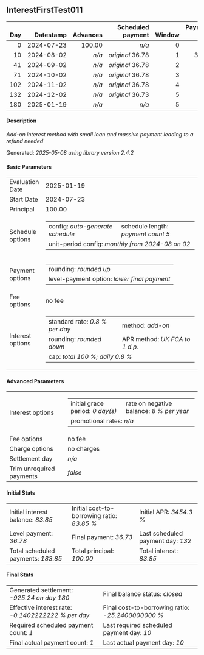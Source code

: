 <h2>InterestFirstTest011</h2>
<table>
    <thead style="vertical-align: bottom;">
        <th class="ci00" style="text-align: right;">Day</th>
        <th class="ci01" style="text-align: right;">Datestamp</th>
        <th class="ci02" style="text-align: right;">Advances</th>
        <th class="ci03" style="text-align: right;">Scheduled payment</th>
        <th class="ci04" style="text-align: right;">Window</th>
        <th class="ci05" style="text-align: right;">Payment due</th>
        <th class="ci06" style="text-align: right;">Actual payments</th>
        <th class="ci07" style="text-align: right;">Net effect</th>
        <th class="ci08" style="text-align: right;">Payment status</th>
        <th class="ci09" style="text-align: right;">Balance status</th>
        <th class="ci10" style="text-align: right;">Actuarial interest</th>
        <th class="ci11" style="text-align: right;">New interest</th>
        <th class="ci12" style="text-align: right;">Interest portion</th>
        <th class="ci13" style="text-align: right;">Principal portion</th>
        <th class="ci14" style="text-align: right;">Interest balance</th>
        <th class="ci15" style="text-align: right;">Principal balance</th>
    </thead>
    <tr style="text-align: right;">
        <td class="ci00">0</td>
        <td class="ci01" style="white-space: nowrap;">2024-07-23</td>
        <td class="ci02">100.00</td>
        <td class="ci03" style="white-space: nowrap;"><i>n/a<i></td>
        <td class="ci04">0</td>
        <td class="ci05">0.00</td>
        <td class="ci06"><i>n/a</i></td>
        <td class="ci07">0.00</td>
        <td class="ci08"><i>none&nbsp;scheduled</i></td>
        <td class="ci09">open</td>
        <td class="ci10">0.0000</td>
        <td class="ci11">0.0000</td>
        <td class="ci12">0.00</td>
        <td class="ci13">0.00</td>
        <td class="ci14">83.8500</td>
        <td class="ci15">100.00</td>
    </tr>
    <tr style="text-align: right;">
        <td class="ci00">10</td>
        <td class="ci01" style="white-space: nowrap;">2024-08-02</td>
        <td class="ci02"><i>n/a</i></td>
        <td class="ci03" style="white-space: nowrap;"><i>original</i> 36.78</td>
        <td class="ci04">1</td>
        <td class="ci05">36.78</td>
        <td class="ci06"><i>confirmed</i>&nbsp;1,000.00</td>
        <td class="ci07">1,000.00</td>
        <td class="ci08"><i>overpayment</i></td>
        <td class="ci09">refund&nbsp;due</td>
        <td class="ci10">8.0000</td>
        <td class="ci11">-75.8500</td>
        <td class="ci12">8.00</td>
        <td class="ci13">992.00</td>
        <td class="ci14">0.0000</td>
        <td class="ci15">-892.00</td>
    </tr>
    <tr style="text-align: right;">
        <td class="ci00">41</td>
        <td class="ci01" style="white-space: nowrap;">2024-09-02</td>
        <td class="ci02"><i>n/a</i></td>
        <td class="ci03" style="white-space: nowrap;"><i>original</i> 36.78</td>
        <td class="ci04">2</td>
        <td class="ci05">0.00</td>
        <td class="ci06"><i>n/a</i></td>
        <td class="ci07">0.00</td>
        <td class="ci08"><i>no&nbsp;longer&nbsp;required</i></td>
        <td class="ci09">refund&nbsp;due</td>
        <td class="ci10">-6.0607</td>
        <td class="ci11">-6.0607</td>
        <td class="ci12">0.00</td>
        <td class="ci13">0.00</td>
        <td class="ci14">-6.0607</td>
        <td class="ci15">-892.00</td>
    </tr>
    <tr style="text-align: right;">
        <td class="ci00">71</td>
        <td class="ci01" style="white-space: nowrap;">2024-10-02</td>
        <td class="ci02"><i>n/a</i></td>
        <td class="ci03" style="white-space: nowrap;"><i>original</i> 36.78</td>
        <td class="ci04">3</td>
        <td class="ci05">0.00</td>
        <td class="ci06"><i>n/a</i></td>
        <td class="ci07">0.00</td>
        <td class="ci08"><i>no&nbsp;longer&nbsp;required</i></td>
        <td class="ci09">refund&nbsp;due</td>
        <td class="ci10">-5.8652</td>
        <td class="ci11">-5.8652</td>
        <td class="ci12">0.00</td>
        <td class="ci13">0.00</td>
        <td class="ci14">-11.9259</td>
        <td class="ci15">-892.00</td>
    </tr>
    <tr style="text-align: right;">
        <td class="ci00">102</td>
        <td class="ci01" style="white-space: nowrap;">2024-11-02</td>
        <td class="ci02"><i>n/a</i></td>
        <td class="ci03" style="white-space: nowrap;"><i>original</i> 36.78</td>
        <td class="ci04">4</td>
        <td class="ci05">0.00</td>
        <td class="ci06"><i>n/a</i></td>
        <td class="ci07">0.00</td>
        <td class="ci08"><i>no&nbsp;longer&nbsp;required</i></td>
        <td class="ci09">refund&nbsp;due</td>
        <td class="ci10">-6.0607</td>
        <td class="ci11">-6.0607</td>
        <td class="ci12">0.00</td>
        <td class="ci13">0.00</td>
        <td class="ci14">-17.9866</td>
        <td class="ci15">-892.00</td>
    </tr>
    <tr style="text-align: right;">
        <td class="ci00">132</td>
        <td class="ci01" style="white-space: nowrap;">2024-12-02</td>
        <td class="ci02"><i>n/a</i></td>
        <td class="ci03" style="white-space: nowrap;"><i>original</i> 36.73</td>
        <td class="ci04">5</td>
        <td class="ci05">0.00</td>
        <td class="ci06"><i>n/a</i></td>
        <td class="ci07">0.00</td>
        <td class="ci08"><i>no&nbsp;longer&nbsp;required</i></td>
        <td class="ci09">refund&nbsp;due</td>
        <td class="ci10">-5.8652</td>
        <td class="ci11">-5.8652</td>
        <td class="ci12">0.00</td>
        <td class="ci13">0.00</td>
        <td class="ci14">-23.8518</td>
        <td class="ci15">-892.00</td>
    </tr>
    <tr style="text-align: right;">
        <td class="ci00">180</td>
        <td class="ci01" style="white-space: nowrap;">2025-01-19</td>
        <td class="ci02"><i>n/a</i></td>
        <td class="ci03" style="white-space: nowrap;"><i>n/a<i></td>
        <td class="ci04">5</td>
        <td class="ci05">0.00</td>
        <td class="ci06"><i>n/a</i></td>
        <td class="ci07">-925.24</td>
        <td class="ci08"><i>generated</i></td>
        <td class="ci09">closed</td>
        <td class="ci10">-9.3843</td>
        <td class="ci11">-9.3843</td>
        <td class="ci12">-33.24</td>
        <td class="ci13">-892.00</td>
        <td class="ci14">0.0000</td>
        <td class="ci15">0.00</td>
    </tr>
</table>
<h4>Description</h4>
<p><i>Add-on interest method with small loan and massive payment leading to a refund needed</i></p>
<p>Generated: <i>2025-05-08 using library version 2.4.2</i></p>
<h4>Basic Parameters</h4>
<table>
    <tr>
        <td>Evaluation Date</td>
        <td>2025-01-19</td>
    </tr>
    <tr>
        <td>Start Date</td>
        <td>2024-07-23</td>
    </tr>
    <tr>
        <td>Principal</td>
        <td>100.00</td>
    </tr>
    <tr>
        <td>Schedule options</td>
        <td>
            <table>
                <tr>
                    <td>config: <i>auto-generate schedule</i></td>
                    <td>schedule length: <i><i>payment count</i> 5</i></td>
                </tr>
                <tr>
                    <td colspan="2" style="white-space: nowrap;">unit-period config: <i>monthly from 2024-08 on 02</i></td>
                </tr>
            </table>
        </td>
    </tr>
    <tr>
        <td>Payment options</td>
        <td>
            <table>
                <tr>
                    <td>rounding: <i>rounded up</i></td>
                </tr>
                <tr>
                    <td>level-payment option: <i>lower&nbsp;final&nbsp;payment</i></td>
                </tr>
            </table>
        </td>
    </tr>
    <tr>
        <td>Fee options</td>
        <td>no fee
        </td>
    </tr>
    <tr>
        <td>Interest options</td>
        <td>
            <table>
                <tr>
                    <td>standard rate: <i>0.8 % per day</i></td>
                    <td>method: <i>add-on</i></td>
                </tr>
                <tr>
                    <td>rounding: <i>rounded down</i></td>
                    <td>APR method: <i>UK FCA to 1 d.p.</i></td>
                </tr>
                <tr>
                    <td colspan="2">cap: <i>total 100 %; daily 0.8 %</td>
                </tr>
            </table>
        </td>
    </tr>
</table>
<h4>Advanced Parameters</h4>
<table>
    <tr>
        <td>Interest options</td>
        <td>
            <table>
                <tr>
                    <td>initial grace period: <i>0 day(s)</i></td>
                    <td>rate on negative balance: <i>8 % per year</i></td>
                </tr>
                <tr>
                    <td colspan="2">promotional rates: <i><i>n/a</i></i></td>
                </tr>
            </table>
        </td>
    </tr>
    <tr>
        <td>Fee options</td>
        <td>no fee
        </td>
    </tr>
    <tr>
        <td>Charge options</td>
        <td>no charges
        </td>
    </tr>
    <tr>
        <td>Settlement day</td><td><i><i>n/a</i></i></td>
    </tr>
    <tr>
        <td>Trim unrequired payments</td><td><i>false</i></td>
    </tr>
</table>
<h4>Initial Stats</h4>
<table>
    <tr>
        <td>Initial interest balance: <i>83.85</i></td>
        <td>Initial cost-to-borrowing ratio: <i>83.85 %</i></td>
        <td>Initial APR: <i>3454.3 %</i></td>
    </tr>
    <tr>
        <td>Level payment: <i>36.78</i></td>
        <td>Final payment: <i>36.73</i></td>
        <td>Last scheduled payment day: <i>132</i></td>
    </tr>
    <tr>
        <td>Total scheduled payments: <i>183.85</i></td>
        <td>Total principal: <i>100.00</i></td>
        <td>Total interest: <i>83.85</i></td>
    </tr>
</table>
<h4>Final Stats</h4>
<table>
    <tr>
        <td>Generated settlement: <i>-925.24 on day 180</i></td>
        <td>Final balance status: <i>closed</i></td>
    </tr>
    <tr>
        <td>Effective interest rate: <i>-0.1402222222 % per day</i></td>
        <td>Final cost-to-borrowing ratio: <i>-25.2400000000 %</i></td>
    </tr>
    <tr>
        <td>Required scheduled payment count: <i>1</i></td>
        <td>Last required scheduled payment day: <i>10</i></td>
    </tr>
    <tr>
        <td>Final actual payment count: <i>1</i></td>
        <td>Last actual payment day: <i>10</i></td>
    </tr>
</table>
